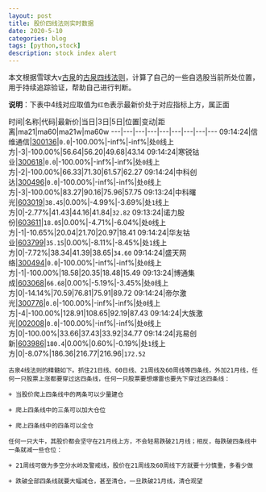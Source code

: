 ```yaml
---
layout: post
title: 股价四线法则实时数据
date: 2020-5-10
categories: blog
tags: [python,stock]
description: stock index alert
---
```



本文根据雪球大v[古泉](https://xueqiu.com/u/7148646888)的[古泉四线法则](https://xueqiu.com/7148646888/130498192)，计算了自己的一些自选股当前所处位置，用于持续追踪验证，帮助自己进行判断。

**说明**：下表中4线对应取值为`红色`表示最新价处于对应指标上方，属正面

时间|名称|代码|最新价|当日|3日|5日|位置|变动|距离|ma21|ma60|ma21w|ma60w
---|---|---|---|---|---|---|---|---
09:14:24|信维通信|[300136](https://xueqiu.com/S/SZ300136)|`0.0`|-100.00%|-inf%|-inf%|处`0`线上方|-3|-100.00%|56.64|56.20|49.68|43.14
09:14:24|寒锐钴业|[300618](https://xueqiu.com/S/SZ300618)|`0.0`|-100.00%|-inf%|-inf%|处`0`线上方|-2|-100.00%|66.33|71.30|61.57|62.27
09:14:24|中科创达|[300496](https://xueqiu.com/S/SZ300496)|`0.0`|-100.00%|-inf%|-inf%|处`0`线上方|-3|-100.00%|83.27|90.16|75.96|57.75
09:13:24|中科曙光|[603019](https://xueqiu.com/S/SH603019)|`38.45`|0.00%|-4.99%|-3.69%|处`1`线上方|0|-2.77%|41.43|44.16|41.84|`32.82`
09:13:24|诺力股份|[603611](https://xueqiu.com/S/SH603611)|`18.05`|0.00%|-4.71%|-6.04%|处`0`线上方|-1|-10.65%|20.04|21.70|20.97|18.41
09:14:24|华友钴业|[603799](https://xueqiu.com/S/SH603799)|`35.15`|0.00%|-8.11%|-8.45%|处`1`线上方|0|-7.72%|38.34|41.39|38.65|`34.60`
09:14:24|盛天网络|[300494](https://xueqiu.com/S/SZ300494)|`0.0`|-100.00%|-inf%|-inf%|处`0`线上方|-1|-100.00%|18.58|20.35|18.48|15.49
09:13:24|博通集成|[603068](https://xueqiu.com/S/SH603068)|`66.68`|0.00%|-5.19%|-3.45%|处`0`线上方|0|-14.14%|70.59|76.81|75.91|89.72
09:14:24|帝尔激光|[300776](https://xueqiu.com/S/SZ300776)|`0.0`|-100.00%|-inf%|-inf%|处`0`线上方|-4|-100.00%|128.91|108.65|92.19|87.43
09:14:24|大族激光|[002008](https://xueqiu.com/S/SZ002008)|`0.0`|-100.00%|-inf%|-inf%|处`0`线上方|0|-100.00%|33.66|37.43|33.92|34.77
09:14:24|兆易创新|[603986](https://xueqiu.com/S/SH603986)|`180.4`|0.00%|0.60%|-0.19%|处`1`线上方|0|-8.07%|186.36|216.77|216.96|`172.52`

```
古泉4线法则的精髓如下。抓住21日线、60日线、21周线及60周线等四条线，外加21月线，任何一只股票上涨都要穿过这四条线，任何一只股票要想爆雷也要先下穿过这四条线：

+ 当股价爬上四条线中的两条可以少量建仓

+ 爬上四条线中的三条可以加大仓位

+ 爬上四条线中的四条可以全仓

任何一只大牛，其股价都会坚守在21月线上方，不会轻易跌破21月线；相反，每跌破四条线中一条就减一些仓位：

+ 21周线可做为多空分水岭及警戒线，股价在21周线及60周线下方就要十分慎重，多看少做

+ 跌破全部四条线就要大幅减仓，甚至清仓，一旦跌破21月线，清仓观望
```